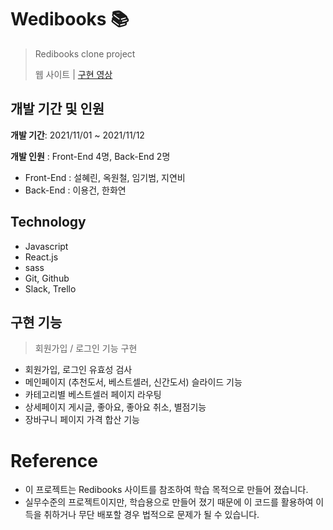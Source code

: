 # Wedibooks 📚
>Redibooks clone project
>
>웹 사이트 | [구현 영상](https://youtu.be/vMHj90fjTl8)   

## 개발 기간 및 인원
**개발 기간**: 2021/11/01 ~ 2021/11/12

**개발 인원** : Front-End 4명, Back-End 2명
* Front-End : 설혜린, 옥원철, 임기범, 지연비
* Back-End : 이용건, 한화연

## Technology
- Javascript
- React.js
- sass
- Git, Github
- Slack, Trello

## 구현 기능
> 회원가입 / 로그인 기능 구현
- 회원가입, 로그인 유효성 검사
- 메인페이지 (추천도서, 베스트셀러, 신간도서) 슬라이드 기능
- 카테고리별 베스트셀러 페이지 라우팅
- 상세페이지 게시글, 좋아요, 좋아요 취소, 별점기능
- 장바구니 페이지 가격 합산 기능

# Reference
- 이 프로젝트는 Redibooks 사이트를 참조하여 학습 목적으로 만들어 졌습니다.
- 실무수준의 프로젝트이지만, 학습용으로 만들어 졌기 때문에 이 코드를 활용하여 이득을 취하거나 무단 배포할 경우 법적으로 문제가 될 수 있습니다.
